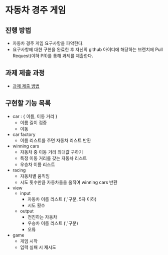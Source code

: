 # 자동차 경주 게임
## 진행 방법
* 자동차 경주 게임 요구사항을 파악한다.
* 요구사항에 대한 구현을 완료한 후 자신의 github 아이디에 해당하는 브랜치에 Pull Request(이하 PR)를 통해 과제를 제출한다.

## 과제 제출 과정
* [과제 제출 방법](https://github.com/next-step/nextstep-docs/tree/master/precourse)

## 구현할 기능 목록
- car : { 이름, 이동 거리 }
  - 이름 길이 검증
  - 이동
- car factory
  - 이름 리스트를 주면 자동차 리스트 반환
- winning cars
  - 자동차 중 이동 거리 최대값 구하기
  - 특정 이동 거리를 갖는 자동차 리스트
  - 우승차 이름 리스트
- racing
  - 자동차별 움직임
  - 시도 횟수만큼 자동차들을 움직여 winning cars 반환
- view
  - input
    - 자동차 이름 리스트 (','구분, 5자 이하)
    - 시도 횟수
  - output
    - 전진하는 자동차
    - 우승차 이름 리스트 (','구분)
    - 오류
- game 
  - 게임 시작
  - 입력 실패 시 재시도

